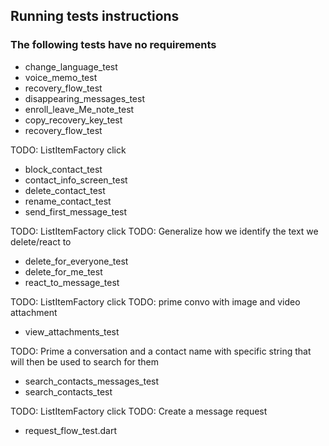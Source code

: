 ## Running tests instructions

### The following tests have no requirements
- change_language_test
- voice_memo_test
- recovery_flow_test
- disappearing_messages_test
- enroll_leave_Me_note_test
- copy_recovery_key_test
- recovery_flow_test

TODO: ListItemFactory click
- block_contact_test
- contact_info_screen_test
- delete_contact_test
- rename_contact_test
- send_first_message_test

TODO: ListItemFactory click
TODO: Generalize how we identify the text we delete/react to
- delete_for_everyone_test
- delete_for_me_test
- react_to_message_test

TODO: ListItemFactory click
TODO: prime convo with image and video attachment
- view_attachments_test

TODO: Prime a conversation and a contact name with specific string that will then be used to search for them
- search_contacts_messages_test
- search_contacts_test

TODO: ListItemFactory click
TODO: Create a message request
- request_flow_test.dart

